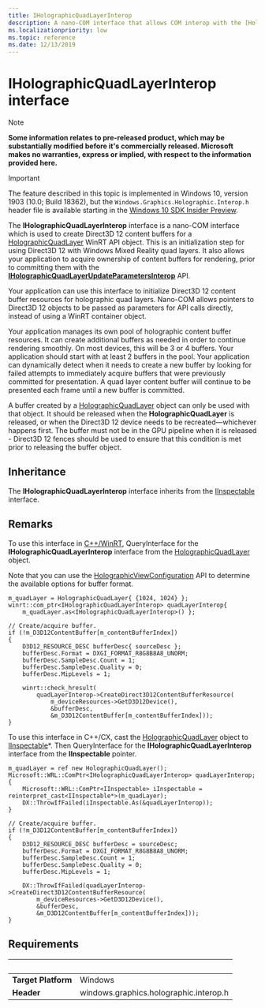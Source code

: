 ```yaml
---
title: IHolographicQuadLayerInterop
description: A nano-COM interface that allows COM interop with the [HolographicQuadLayer](/uwp/api/windows.graphics.holographic.holographicquadlayer) WinRT class for apps that use Direct3D 12 for holographic rendering.
ms.localizationpriority: low
ms.topic: reference
ms.date: 12/13/2019
---
```


# IHolographicQuadLayerInterop interface

> [!NOTE]
> **Some information relates to pre-released product, which may be substantially modified before it's commercially released. Microsoft makes no warranties, express or implied, with respect to the information provided here.**

> [!IMPORTANT]
> The feature described in this topic is implemented in 
Windows 10, version 1903 (10.0; Build 18362), but the `Windows.Graphics.Holographic.Interop.h` header file is available starting in the [Windows 10 SDK Insider Preview](https://www.microsoft.com/software-download/windowsinsiderpreviewSDK).

The **IHolographicQuadLayerInterop** interface is a nano-COM interface which is used to create Direct3D 12 content buffers for a [HolographicQuadLayer](/uwp/api/windows.graphics.holographic.holographicquadlayer) WinRT API object. This is an initialization step for using Direct3D 12 with Windows Mixed Reality quad layers. It also allows your application to acquire ownership of content buffers for rendering, prior to committing them with the [**IHolographicQuadLayerUpdateParametersInterop**](/windows/win32/direct3d12/windows.graphics.holographic.interop/nn-windows-graphics-holographic-interop-iholographicquadlayerupdateparametersinterop) API.

Your application can use this interface to initialize Direct3D 12 content buffer resources for holographic quad layers. Nano-COM allows pointers to Direct3D 12 objects to be passed as parameters for API calls directly, instead of using a WinRT container object.

Your application manages its own pool of holographic content buffer resources. It can create additional buffers as needed in order to continue rendering smoothly. On most devices, this will be 3 or 4 buffers. Your application should start with at least 2 buffers in the pool. Your application can dynamically 
detect when it needs to create a new buffer by looking for failed attempts to immediately acquire buffers that were previously committed 
for presentation. A quad layer content buffer will continue to be presented each frame until a new buffer is committed.

A buffer created by a [HolographicQuadLayer](/uwp/api/windows.graphics.holographic.holographicquadlayer) object can only be used with that object. It should be released when the **HolographicQuadLayer** is released, or when the Direct3D 12 device needs to be recreated&mdash;whichever happens first. The buffer must not be in the GPU pipeline when it is released - Direct3D 12 fences should be used to ensure that this condition is met prior to releasing the buffer object.

## Inheritance
The **IHolographicQuadLayerInterop** interface inherits from the [IInspectable](/windows/win32/api/inspectable/nn-inspectable-iinspectable) interface.

## Remarks
To use this interface in [C++/WinRT](/windows/uwp/cpp-and-winrt-apis/), QueryInterface for the **IHolographicQuadLayerInterop** interface from the [HolographicQuadLayer](/uwp/api/windows.graphics.holographic.holographicquadlayer) object.

Note that you can use the [HolographicViewConfiguration](/uwp/api/windows.graphics.holographic.holographicviewconfiguration) API to determine the available options for buffer format.

```cppwinrt
m_quadLayer = HolographicQuadLayer{ {1024, 1024} };
winrt::com_ptr<IHolographicQuadLayerInterop> quadLayerInterop{
    m_quadLayer.as<IHolographicQuadLayerInterop>() };

// Create/acquire buffer.
if (!m_D3D12ContentBuffer[m_contentBufferIndex])
{
    D3D12_RESOURCE_DESC bufferDesc{ sourceDesc };
    bufferDesc.Format = DXGI_FORMAT_R8G8B8A8_UNORM;
    bufferDesc.SampleDesc.Count = 1;
    bufferDesc.SampleDesc.Quality = 0;
    bufferDesc.MipLevels = 1;

    winrt::check_hresult(
        quadLayerInterop->CreateDirect3D12ContentBufferResource(
            m_deviceResources->GetD3D12Device(),
            &bufferDesc,
            &m_D3D12ContentBuffer[m_contentBufferIndex]));
}
```

To use this interface in C++/CX, cast the [HolographicQuadLayer](/uwp/api/windows.graphics.holographic.holographicquadlayer) object to [IInspectable](/windows/win32/api/inspectable/nn-inspectable-iinspectable)\*. Then QueryInterface for the **IHolographicQuadLayerInterop** interface from the **IInspectable** pointer.

```cppcx
m_quadLayer = ref new HolographicQuadLayer();
Microsoft::WRL::ComPtr<IHolographicQuadLayerInterop> quadLayerInterop;
{
    Microsoft::WRL::ComPtr<IInspectable> iInspectable = reinterpret_cast<IInspectable*>(m_quadLayer);
    DX::ThrowIfFailed(iInspectable.As(&quadLayerInterop));
}

// Create/acquire buffer.
if (!m_D3D12ContentBuffer[m_contentBufferIndex])
{
    D3D12_RESOURCE_DESC bufferDesc = sourceDesc;
    bufferDesc.Format = DXGI_FORMAT_R8G8B8A8_UNORM;
    bufferDesc.SampleDesc.Count = 1;
    bufferDesc.SampleDesc.Quality = 0;
    bufferDesc.MipLevels = 1;

    DX::ThrowIfFailed(quadLayerInterop->CreateDirect3D12ContentBufferResource(
        m_deviceResources->GetD3D12Device(),
        &bufferDesc,
        &m_D3D12ContentBuffer[m_contentBufferIndex]));
}
```

## Requirements
| &nbsp; | &nbsp; |
| ---- |:---- |
| **Target Platform** | Windows |
| **Header** | windows.graphics.holographic.interop.h |
